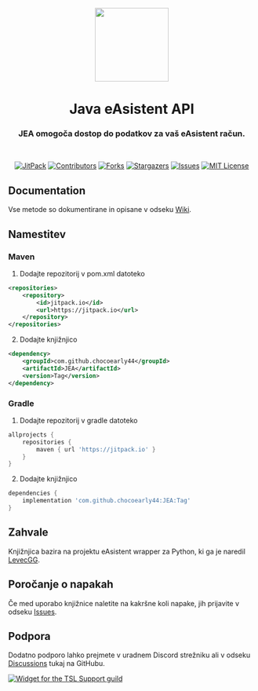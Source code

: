 <p align="center">
    <img align="center" src="https://github.com/chocoearly44/JEA/blob/master/assets/icon.png?raw=true" height="150px">
</p>

<h1 align="center">Java eAsistent API</h1>
<h3 align="center">JEA omogoča dostop do podatkov za vaš eAsistent račun.</h3>
<br>

<div align="center">

[![JitPack][jitpack-shield]][jitpack-url]
[![Contributors][contributors-shield]][contributors-url]
[![Forks][forks-shield]][forks-url]
[![Stargazers][stars-shield]][stars-url]
[![Issues][issues-shield]][issues-url]
[![MIT License][license-shield]][license-url]

</div>

## Documentation
Vse metode so dokumentirane in opisane v odseku [Wiki][wiki-url].

## Namestitev
### Maven
1. Dodajte repozitorij v pom.xml datoteko
```xml
<repositories>
    <repository>
        <id>jitpack.io</id>
        <url>https://jitpack.io</url>
    </repository>
</repositories>
```

2. Dodajte knjižnjico
```xml
<dependency>
    <groupId>com.github.chocoearly44</groupId>
    <artifactId>JEA</artifactId>
    <version>Tag</version>
</dependency>
```

### Gradle
1. Dodajte repozitorij v gradle datoteko
```groovy
allprojects {
    repositories {
        maven { url 'https://jitpack.io' }
    }
}
```

2. Dodajte knjižnjico
```groovy
dependencies {
    implementation 'com.github.chocoearly44:JEA:Tag'
}
```

## Zahvale
Knjižnjica bazira na projektu eAsistent wrapper za Python, ki ga je naredil [LevecGG](https://github.com/LevecGG).

## Poročanje o napakah
Če med uporabo knjižnice naletite na kakršne koli napake, jih prijavite v odseku [Issues][issues-url].

## Podpora
Dodatno podporo lahko prejmete v uradnem Discord strežniku ali v odseku [Discussions][discussions-url] tukaj na GitHubu.

[![Widget for the TSL Support guild](https://discord.com/api/guilds/807666401300316160/widget.png?style=banner1)](https://discord.gg/Wa24skGscR)

[contributors-shield]: https://img.shields.io/github/contributors/chocoearly44/JEA.svg?style=for-the-badge
[forks-shield]: https://img.shields.io/github/forks/chocoearly44/JEA.svg?style=for-the-badge
[stars-shield]: https://img.shields.io/github/stars/chocoearly44/JEA.svg?style=for-the-badge
[issues-shield]: https://img.shields.io/github/issues/chocoearly44/JEA.svg?style=for-the-badge
[license-shield]: https://img.shields.io/github/license/chocoearly44/JEA.svg?style=for-the-badge
[jitpack-shield]: https://img.shields.io/jitpack/v/github/chocoearly44/JEA?style=for-the-badge

[contributors-url]: https://github.com/chocoearly44/JEA/graphs/contributors
[forks-url]: https://github.com/chocoearly44/JEA/network/members
[stars-url]: https://github.com/chocoearly44/JEA/stargazers
[issues-url]: https://github.com/chocoearly44/JEA/issues
[license-url]: https://github.com/chocoearly44/JEA/blob/master/LICENSE
[jitpack-url]: https://jitpack.io/#chocoearly44/JEA
[wiki-url]: https://github.com/chocoearly44/JEA/wiki
[releases-url]: https://github.com/chocoearly44/JEA/releases
[discussions-url]: https://github.com/chocoearly44/JEA/discussions
